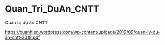 # Quan_Tri_DuAn_CNTT
Quản trị dự án CNTT
  

https://xuanhien.wordpress.com/wp-content/uploads/2019/09/quan-ly-du-an-cntt-2018.pdf
